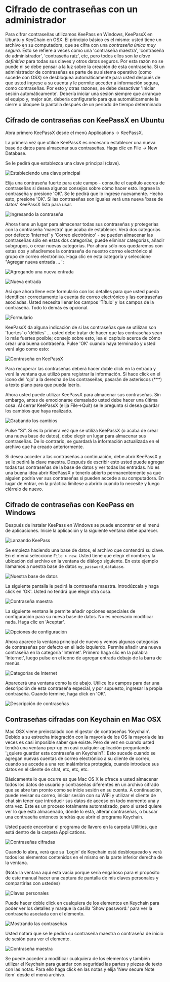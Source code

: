 Cifrado de contraseñas con un administrador
===========================================

Para cifrar contraseñas utilizamos KeePass en Windows, KeePassX en Ubuntu y KeyChain en OSX. El principio básico es el mismo: usted tiene un archivo en su computadora, que se cifra con una *contraseña única muy segura*. Esto se refiere a veces como una 'contraseña maestra', 'contraseña de administrador', 'contraseña raíz', etc, pero todos ellos son *la clave definitiva* para todas sus claves y otros datos seguros. Por esta razón no se puede ni se debe pensar a la luz sobre la creación de esta contraseña. Si un administrador de contraseñas es parte de su sistema operativo (como sucede con OSX) se desbloquea automáticamente para usted después de que usted ingrese a su cuenta y le permite acceder a información segura, como contraseñas. Por esto y otras razones, se debe desactivar 'Iniciar sesión automáticamente'. Debería iniciar una sesión siempre que arranque el equipo y, mejor aún, debería configurarlo para que automáticamente la cierre o bloquee la pantalla después de un período de tiempo determinado

Cifrado de contraseñas con KeePassX en Ubuntu
---------------------------------------------

Abra primero KeePassX desde el menú Applications -> KeePassX. 

La primera vez que utilice KeePassX es necesario establecer una nueva base de datos para almacenar sus contraseñas. Haga clic en File -> New Database.

Se le pedirá que establezca una clave principal (clave).

![Estableciendo una clave principal](mng_1.png)

Elija una contraseña fuerte para este campo - consulte el capítulo acerca de contraseñas si desea algunos consejos sobre cómo hacer esto. Ingrese la contraseña y presione 'OK'. Se le pedirá que lo ingrese nuevamente. Hecho esto, presione 'OK'. Si las contraseñas son iguales verá una nueva 'base de datos' KeePassX lista para usar.

![Ingresando la contraseña](mng_2.png)

Ahora tiene un lugar para almacenar todas sus contraseñas y protegerlas con la contraseña 'maestra' que acaba de establecer. Verá dos categorías por defecto 'Internet' y 'Correo electrónico' - se pueden almacenar las contraseñas sólo en estas dos categorías, puede eliminar categorías, añadir subgrupos, o crear nuevas categorías. Por ahora sólo nos quedaremos con estas dos y añadiremos la contraseña de nuestro correo electrónico al grupo de correo electrónico. Haga clic en esta categoría y seleccione "Agregar nueva entrada ... ':

![Agregando una nueva entrada](mng_3.png)

![Nueva entrada](mng_4.png)

Así que ahora llene este formulario con los detalles para que usted pueda identificar correctamente la cuenta de correo electrónico y las contraseñas asociadas. Usted necesita llenar los campos 'Título' y los campos de la contraseña. Todo lo demás es opcional.

![Formulario](mng_5.png)

KeePassX da alguna indicación de si las contraseñas que se utilizan son 'fuertes' o 'débiles' ... usted debe tratar de hacer que las contraseñas sean lo más fuertes posible; consejo sobre esto, lea el capítulo acerca de cómo crear una buena contraseña. Pulse 'OK' cuando haya terminado y usted verá algo como esto:

![Contraseña en KeePassX](mng_6.png)

Para recuperar las contraseñas deberá hacer doble click en la entrada y verá la ventana que utilizó para registrar la información. Si hace click en el icono del 'ojo' a la derecha de las contraseñas, pasarán de asteriscos (***) a texto plano para que pueda leerlo.

Ahora usted puede utilizar KeePassX para almacenar sus contraseñas. Sin embargo, antes de emocionarse demasiado usted debe hacer una última cosa. Al cerrar KeePassX (elija File->Quit) se le pregunta si desea guardar los cambios que haya realizado.

![Grabando los cambios](mng_7.png)

Pulse "Sí". Si es la primera vez que se utiliza KeePassX (o acaba de crear una nueva base de datos), debe elegir un lugar para almacenar sus contraseñas. De lo contrario, se guardará la información actualizada en el archivo que ha creado anteriormente.

Si desea acceder a las contraseñas a continuación, debe abrir KeePassX y se le pedirá la clave maestra. Después de escribir esto usted puede agregar todas tus contraseñas de la base de datos y ver todas las entradas. No es una buena idea abrir KeePassX y tenerlo abierto permanentemente ya que alguien podría ver sus contraseñas si pueden accede a su computadora. En lugar de entrar, en la práctica limítese a abrirlo cuando lo necesite y luego ciérrelo de nuevo.

Cifrado de contraseñas con KeePass en Windows
---------------------------------------------

Después de instalar KeePass en Windows se puede encontrar en el menú de aplicaciones. Inicie la aplicación y la siguiente ventana debe aparecer.

![Lanzando KeePass](mng_8.png)

Se empieza haciendo una base de datos, el archivo que contendrá su clave. En el menú seleccione `File > new`. Usted tiene que elegir el nombre y la ubicación del archivo en la ventana de diálogo siguiente. En este ejemplo llamamos a nuestra base de datos `my_password_database`.

![Nuestra base de datos](mng_9.png)

La siguiente pantalla le pedirá la contraseña maestra. Introdúzcala y haga click en 'OK'. Usted no tendrá que elegir otra cosa.

![Contraseña maestra](mng_10.png)

La siguiente ventana le permite añadir opciones especiales de configuración para su nueva base de datos. No es necesario modificar nada. Haga clic en 'Aceptar'.

![Opciones de configuración](mng_11.png)

Ahora aparece la ventana principal de nuevo y vemos algunas categorías de contraseñas por defecto en el lado izquierdo. Permite añadir una nueva contraseña en la categoría 'Internet'. Primero haga clic en la palabra 'Internet', luego pulse en el ícono de agregar entrada debajo de la barra de menús.

![Categorías de Internet](mng_12.png)

Aparecerá una ventana como la de abajo. Utilice los campos para dar una descripción de esta contraseña especial, y por supuesto, ingresar la propia contraseña. Cuando termine, haga click en 'OK'.

![Descripción de contraseñas](mng_13.png)


Contraseñas cifradas con Keychain en Mac OSX
--------------------------------------------

Mac OSX viene preinstalado con el gestor de contraseñas 'Keychain'. Debido a su estrecha integración con la mayoría de los OS la mayoría de las veces es casi imposible saber que existe. Pero de vez en cuando usted tendrá una ventana pop-up en casi cualquier aplicación preguntando '¿quiere guardar esta contraseña en Keychain?'. Esto sucede cuando se agregan nuevas cuentas de correo electrónico a su cliente de correo, cuando se accede a una red inalámbrica protegida, cuando introduce sus datos en el cliente de chat, etc, etc, etc.

Básicamente lo que ocurre es que Mac OS X le ofrece a usted almacenar todos los datos de usuario y contraseñas diferentes en un archivo cifrado que se abre tan pronto como se inicie sesión en su cuenta. A continuación, puede revisar su correo, iniciar sesión con su WiFi y utilizar el cliente de chat sin tener que introducir sus datos de acceso en todo momento una y otra vez. Este es un proceso totalmente automatizado, pero si usted quiere ver lo que está almacenado, dónde lo está, alterar contraseñas, o buscar una contraseña entonces tendrás que abrir el programa Keychain.

Usted puede encontrar el programa de llavero en la carpeta Utilities, que está dentro de la carpeta Applications.

![Contraseñas cifradas](mng_14.png)

Cuando lo abra, verá que su 'Login' de Keychain está desbloqueado y verá todos los elementos contenidos en el mismo en la parte inferior derecha de la ventana.

(Nota: la ventana aquí está vacía porque sería engañoso para el propósito de este manual hacer una captura de pantalla de mis claves personales y compartirlas con ustedes)

![Claves personales](mng_15.png)

Puede hacer doble click en cualquiera de los elementos en Keychain para poder ver los detalles y marque la casilla 'Show password:' para ver la contraseña asociada con el elemento.

![Mostrando las contraseñas](mng_16.png)

Usted notará que se le pedirá su contraseña maestra o contraseña de inicio de sesión para ver el elemento.

![Contraseña maestra](mng_17.png)

Se puede acceder a modificar cualquiera de los elementos y también utilizar el Keychain para guardar con seguridad las partes y piezas de texto con las notas. Para ello haga click en las notas y elija 'New secure Note item' desde el menú archivo.





